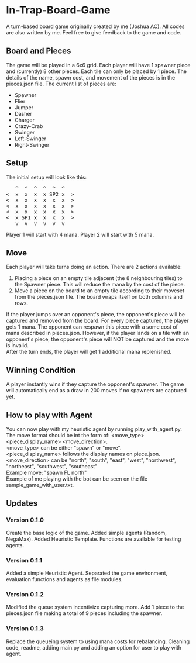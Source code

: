 # In-Trap-Board-Game
A turn-based board game originally created by me (Joshua AC). 
All codes are also written by me.
Feel free to give feedback to the game and code.

## Board and Pieces
The game will be played in a 6x6 grid. 
Each player will have 1 spawner piece and (currently) 8 other pieces.
Each tile can only be placed by 1 piece.
The details of the name, spawn cost, and movement of the pieces is in the pieces.json file.
The current list of pieces are:
- Spawner
- Flier
- Jumper
- Dasher
- Charger
- Crazy-Crab
- Swinger
- Left-Swinger
- Right-Swinger

## Setup
The initial setup will look like this:
<pre>
   ^  ^  ^  ^  ^  ^
<  x  x  x  x SP2 x  >
<  x  x  x  x  x  x  >
<  x  x  x  x  x  x  >
<  x  x  x  x  x  x  >
<  x SP1 x  x  x  x  >
   v  v  v  v  v  v
</pre>
Player 1 will start with 4 mana.
Player 2 will start with 5 mana.

## Move
Each player will take turns doing an action.
There are 2 actions available:
1. Placing a piece on an empty tile adjacent (the 8 neighbouring tiles) to the Spawner piece. This will reduce the mana by the cost of the piece.  
2. Move a piece on the board to an empty tile according to their moveset from the pieces.json file. The board wraps itself on both columns and rows.  

If the player jumps over an opponent's piece, the opponent's piece will be captured and removed from the board. 
For every piece captured, the player gets 1 mana.
The opponent can respawn this piece with a some cost of mana described in pieces.json.
However, if the player lands on a tile with an opponent's piece, the opponent's piece will NOT be captured and the move is invalid.  
After the turn ends, the player will get 1 additional mana replenished.

## Winning Condition
A player instantly wins if they capture the opponent's spawner. 
The game will automatically end as a draw in 200 moves if no spawners are captured yet.

## How to play with Agent
You can now play with my heuristic agent by running play_with_agent.py.
The move format should be int the form of: <move_type> <piece_display_name> <move_direction>.  
<move_type> can be either "spawn" or "move".  
<piece_display_name> follows the display names on piece.json.  
<move_direction> can be "north", "south", "east", "west", "northwest", "northeast", "southwest", "southeast"  
Example move: "spawn FL north"  
Example of me playing with the bot can be seen on the file sample_game_with_user.txt.  

## Updates
### Version 0.1.0
Create the base logic of the game. 
Added simple agents (Random, NegaMax). 
Added Heuristic Template.
Functions are available for testing agents.

### Version 0.1.1
Added a simple Heuristic Agent.
Separated the game environment, evaluation functions and agents as file modules.

### Version 0.1.2
Modified the queue system incentivize capturing more.
Add 1 piece to the pieces.json file making a total of 9 pieces including the spawner.

### Version 0.1.3
Replace the queueing system to using mana costs for rebalancing.
Cleaning code, readme, adding main.py and adding an option for user to play with agent. 
